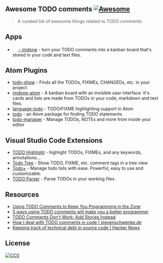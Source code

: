 
## Awesome TODO comments [![Awesome](https://cdn.rawgit.com/sindresorhus/awesome/d7305f38d29fed78fa85652e3a63e154dd8e8829/media/badge.svg)](https://github.com/sindresorhus/awesome)

> A curated list of awesome things related to TODO comments

## Apps

- [<img src="https://imdone.io/logo/success.svg" width=16> - imdone](https://imdone.io) - turn your TODO comments into a kanban board that's stored in your code and text files.

## Atom Plugins

- [todo-show](https://atom.io/packages/todo-show) - Finds all the TODOs, FIXMEs, CHANGEDs, etc. in your project.
- [imdone-atom](https://atom.io/packages/imdone-atom) - A kanban board with an invisible user interface. It's cards and lists are made from TODOs in your code, markdown and text files.
- [language-todo](https://atom.io/packages/language-todo) - TODO/FIXME highlighting support in Atom
- [todo](https://atom.io/packages/todo) - an Atom package for finding TODO statements
- [todo-manager](https://atom.io/packages/todo-manager) - Manage TODOs, NOTEs and more from inside your editor

## Visual Studio Code Extensions

- [TODO Highlight](https://marketplace.visualstudio.com/items?itemName=wayou.vscode-todo-highlight) - highlight TODOs, FIXMEs, and any keywords, annotations...
- [Todo Tree](https://marketplace.visualstudio.com/items?itemName=Gruntfuggly.todo-tree) - Show TODO, FIXME, etc. comment tags in a tree view
- [Todo+](https://marketplace.visualstudio.com/items?itemName=fabiospampinato.vscode-todo-plus) - Manage todo lists with ease. Powerful, easy to use and customizable.
- [TODO Parser](https://marketplace.visualstudio.com/items?itemName=minhthai.vscode-todo-parser) - Parse TODOs in your working files.

## Resources

- [Using TODO Comments to Keep You Programming in the Zone](https://medium.com/imdoneio/the-imdone-pitch-feedback-welcome-386430accf01)
- [5 ways using TODO comments will make you a better programmer](https://medium.com/imdoneio/5-ways-using-todo-comments-will-make-you-a-better-programmer-240abd00d9e4)
- [TODO Comments Don't Work; Add Stories Instead](https://spin.atomicobject.com/2017/08/15/todo-comments/)
- [How I deal with TODO comments in code | stevenschwenke.de](https://stevenschwenke.de/howIDealWithTODOCommentsInCode)
- [Keeping track of technical debt in source code | Hacker News](https://news.ycombinator.com/item?id=14112738)

## License

[![CC0](http://mirrors.creativecommons.org/presskit/buttons/88x31/svg/cc-zero.svg)](https://creativecommons.org/publicdomain/zero/1.0/)

